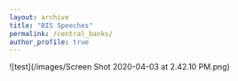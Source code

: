 ```yaml
---
layout: archive
title: "BIS Speeches"
permalink: /central_banks/
author_profile: true
---
```


![test](/images/Screen Shot 2020-04-03 at 2.42.10 PM.png)
